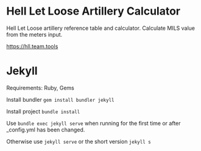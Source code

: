# Hell Let Loose Artillery Calculator

Hell Let Loose artillery reference table and calculator. Calculate MILS value from the meters input.

https://hll.team.tools

# Jekyll

Requirements: Ruby, Gems

Install bundler `gem install bundler jekyll`

Install project `bundle install`

Use `bundle exec jekyll serve` when running for the first time or after _config.yml has been changed.

Otherwise use `jekyll serve` or the short version `jekyll s`